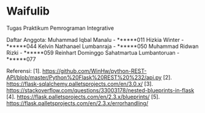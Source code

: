 # Waifulib

Tugas Praktikum Pemrograman Integrative 

Daftar Anggota: 
Muhammad Iqbal Manalu - ******011
Hizkia Winter - ******044
Kelvin Nathanael Lumbanraja - ******050
Muhammad Ridwan Rizki - ******059
Reinhart Dominggo Sahatmartua Lumbantoruan - ******077


Referensi: 
[1]. https://github.com/WinHw/python-REST-API/blob/master/Python%20Flask%20REST%20%232/api.py
[2]. https://flask-sqlalchemy.palletsprojects.com/en/3.0.x/ 
[3]. https://stackoverflow.com/questions/33003178/nested-blueprints-in-flask 
[4]. https://flask.palletsprojects.com/en/2.3.x/blueprints/ 
[5]. https://flask.palletsprojects.com/en/2.3.x/errorhandling/
